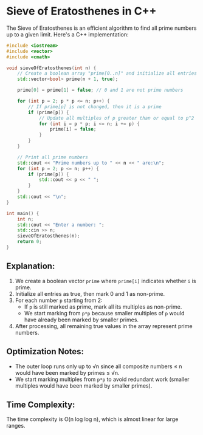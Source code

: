 # Sieve of Eratosthenes in C++

The Sieve of Eratosthenes is an efficient algorithm to find all prime numbers up to a given limit. Here's a C++ implementation:

```cpp
#include <iostream>
#include <vector>
#include <cmath>

void sieveOfEratosthenes(int n) {
    // Create a boolean array "prime[0..n]" and initialize all entries as true
    std::vector<bool> prime(n + 1, true);

    prime[0] = prime[1] = false; // 0 and 1 are not prime numbers

    for (int p = 2; p * p <= n; p++) {
        // If prime[p] is not changed, then it is a prime
        if (prime[p]) {
            // Update all multiples of p greater than or equal to p^2
            for (int i = p * p; i <= n; i += p) {
                prime[i] = false;
            }
        }
    }

    // Print all prime numbers
    std::cout << "Prime numbers up to " << n << " are:\n";
    for (int p = 2; p <= n; p++) {
        if (prime[p]) {
            std::cout << p << " ";
        }
    }
    std::cout << "\n";
}

int main() {
    int n;
    std::cout << "Enter a number: ";
    std::cin >> n;
    sieveOfEratosthenes(n);
    return 0;
}
```

## Explanation:

1. We create a boolean vector `prime` where `prime[i]` indicates whether `i` is prime.
2. Initialize all entries as true, then mark 0 and 1 as non-prime.
3. For each number `p` starting from 2:
   - If `p` is still marked as prime, mark all its multiples as non-prime.
   - We start marking from `p*p` because smaller multiples of `p` would have already been marked by smaller primes.
4. After processing, all remaining true values in the array represent prime numbers.

## Optimization Notes:
- The outer loop runs only up to √n since all composite numbers ≤ n would have been marked by primes ≤ √n.
- We start marking multiples from `p*p` to avoid redundant work (smaller multiples would have been marked by smaller primes).

## Time Complexity:
The time complexity is O(n log log n), which is almost linear for large ranges.
